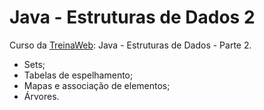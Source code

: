 ﻿# Java - Estruturas de Dados 2

Curso da [TreinaWeb](https://www.treinaweb.com.br/): Java - Estruturas de Dados - Parte 2.

-   Sets;
-   Tabelas de espelhamento;
-   Mapas e associação de elementos;
-  Árvores.
